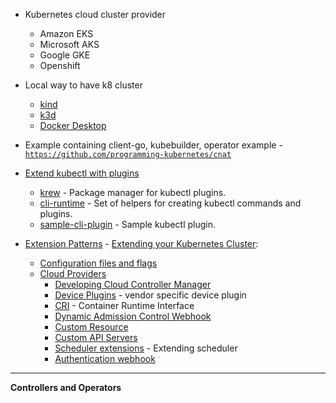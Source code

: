 

- Kubernetes cloud cluster provider
  - Amazon EKS
  - Microsoft AKS
  - Google GKE
  - Openshift
  
- Local way to have k8 cluster
  - [kind](https://kind.sigs.k8s.io/)
  - [k3d](https://github.com/rancher/k3d)
  - [Docker Desktop](https://www.docker.com/products/docker-desktop)
  

- Example containing client-go, kubebuilder, operator example - [`https://github.com/programming-kubernetes/cnat`](https://github.com/programming-kubernetes/cnat)

- [Extend kubectl with plugins](https://kubernetes.io/docs/tasks/extend-kubectl/kubectl-plugins/)
  - [krew](https://github.com/kubernetes-sigs/krew) - Package manager for kubectl plugins.
  - [cli-runtime](https://github.com/kubernetes/cli-runtime ) - Set of helpers for creating kubectl commands and plugins. 
  - [sample-cli-plugin](https://github.com/kubernetes/sample-cli-plugin) - Sample kubectl plugin.
  
- [Extension Patterns](https://kubernetes.io/docs/concepts/extend-kubernetes/extend-cluster/) - [Extending your Kubernetes Cluster](extending_your_kubernetes_cluster.md):
  - [Configuration files and flags](https://kubernetes.io/docs/reference/#config-reference)
  - [Cloud Providers](https://github.com/kubernetes?utf8=%E2%9C%93&q=cloud-provider&type=&language=)
    - [Developing Cloud Controller Manager
](https://kubernetes.io/docs/tasks/administer-cluster/developing-cloud-controller-manager/)
    - [Device Plugins](https://kubernetes.io/docs/concepts/extend-kubernetes/compute-storage-net/device-plugins/) - vendor specific device plugin
    - [CRI](https://github.com/kubernetes/community/blob/master/contributors/devel/sig-node/container-runtime-interface.md) - Container Runtime Interface
    - [Dynamic Admission Control Webhook](https://kubernetes.io/docs/reference/access-authn-authz/extensible-admission-controllers/#what-are-admission-webhooks)
    - [Custom Resource](https://kubernetes.io/docs/concepts/extend-kubernetes/api-extension/custom-resources/)
    - [Custom API Servers]()
    - [Scheduler extensions](https://github.com/kubernetes/community/blob/master/contributors/design-proposals/scheduling/scheduler_extender.md) - Extending scheduler
    - [Authentication webhook](https://kubernetes.io/docs/reference/access-authn-authz/authentication/#webhook-token-authentication)
    
______________________________________________________________________________________
**Controllers and Operators**     
